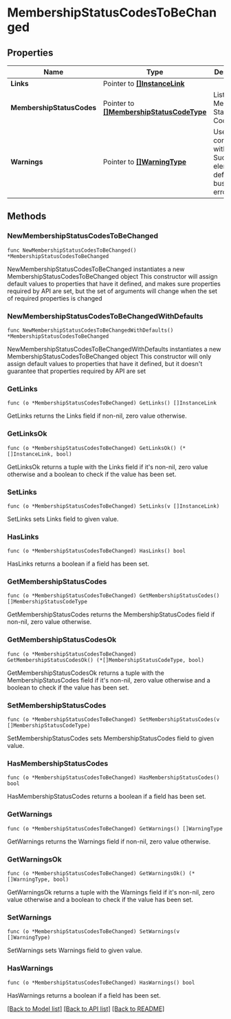 # MembershipStatusCodesToBeChanged

## Properties

Name | Type | Description | Notes
------------ | ------------- | ------------- | -------------
**Links** | Pointer to [**[]InstanceLink**](InstanceLink.md) |  | [optional] 
**MembershipStatusCodes** | Pointer to [**[]MembershipStatusCodeType**](MembershipStatusCodeType.md) | List of Membership Status Codes. | [optional] 
**Warnings** | Pointer to [**[]WarningType**](WarningType.md) | Used in conjunction with the Success element to define a business error. | [optional] 

## Methods

### NewMembershipStatusCodesToBeChanged

`func NewMembershipStatusCodesToBeChanged() *MembershipStatusCodesToBeChanged`

NewMembershipStatusCodesToBeChanged instantiates a new MembershipStatusCodesToBeChanged object
This constructor will assign default values to properties that have it defined,
and makes sure properties required by API are set, but the set of arguments
will change when the set of required properties is changed

### NewMembershipStatusCodesToBeChangedWithDefaults

`func NewMembershipStatusCodesToBeChangedWithDefaults() *MembershipStatusCodesToBeChanged`

NewMembershipStatusCodesToBeChangedWithDefaults instantiates a new MembershipStatusCodesToBeChanged object
This constructor will only assign default values to properties that have it defined,
but it doesn't guarantee that properties required by API are set

### GetLinks

`func (o *MembershipStatusCodesToBeChanged) GetLinks() []InstanceLink`

GetLinks returns the Links field if non-nil, zero value otherwise.

### GetLinksOk

`func (o *MembershipStatusCodesToBeChanged) GetLinksOk() (*[]InstanceLink, bool)`

GetLinksOk returns a tuple with the Links field if it's non-nil, zero value otherwise
and a boolean to check if the value has been set.

### SetLinks

`func (o *MembershipStatusCodesToBeChanged) SetLinks(v []InstanceLink)`

SetLinks sets Links field to given value.

### HasLinks

`func (o *MembershipStatusCodesToBeChanged) HasLinks() bool`

HasLinks returns a boolean if a field has been set.

### GetMembershipStatusCodes

`func (o *MembershipStatusCodesToBeChanged) GetMembershipStatusCodes() []MembershipStatusCodeType`

GetMembershipStatusCodes returns the MembershipStatusCodes field if non-nil, zero value otherwise.

### GetMembershipStatusCodesOk

`func (o *MembershipStatusCodesToBeChanged) GetMembershipStatusCodesOk() (*[]MembershipStatusCodeType, bool)`

GetMembershipStatusCodesOk returns a tuple with the MembershipStatusCodes field if it's non-nil, zero value otherwise
and a boolean to check if the value has been set.

### SetMembershipStatusCodes

`func (o *MembershipStatusCodesToBeChanged) SetMembershipStatusCodes(v []MembershipStatusCodeType)`

SetMembershipStatusCodes sets MembershipStatusCodes field to given value.

### HasMembershipStatusCodes

`func (o *MembershipStatusCodesToBeChanged) HasMembershipStatusCodes() bool`

HasMembershipStatusCodes returns a boolean if a field has been set.

### GetWarnings

`func (o *MembershipStatusCodesToBeChanged) GetWarnings() []WarningType`

GetWarnings returns the Warnings field if non-nil, zero value otherwise.

### GetWarningsOk

`func (o *MembershipStatusCodesToBeChanged) GetWarningsOk() (*[]WarningType, bool)`

GetWarningsOk returns a tuple with the Warnings field if it's non-nil, zero value otherwise
and a boolean to check if the value has been set.

### SetWarnings

`func (o *MembershipStatusCodesToBeChanged) SetWarnings(v []WarningType)`

SetWarnings sets Warnings field to given value.

### HasWarnings

`func (o *MembershipStatusCodesToBeChanged) HasWarnings() bool`

HasWarnings returns a boolean if a field has been set.


[[Back to Model list]](../README.md#documentation-for-models) [[Back to API list]](../README.md#documentation-for-api-endpoints) [[Back to README]](../README.md)



